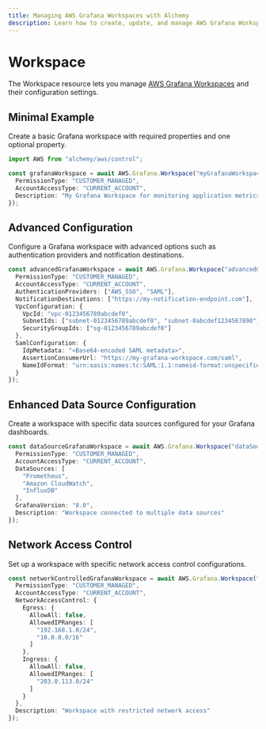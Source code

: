 ```yaml
---
title: Managing AWS Grafana Workspaces with Alchemy
description: Learn how to create, update, and manage AWS Grafana Workspaces using Alchemy Cloud Control.
---
```


# Workspace

The Workspace resource lets you manage [AWS Grafana Workspaces](https://docs.aws.amazon.com/grafana/latest/userguide/) and their configuration settings.

## Minimal Example

Create a basic Grafana workspace with required properties and one optional property.

```ts
import AWS from "alchemy/aws/control";

const grafanaWorkspace = await AWS.Grafana.Workspace("myGrafanaWorkspace", {
  PermissionType: "CUSTOMER_MANAGED",
  AccountAccessType: "CURRENT_ACCOUNT",
  Description: "My Grafana Workspace for monitoring application metrics"
});
```

## Advanced Configuration

Configure a Grafana workspace with advanced options such as authentication providers and notification destinations.

```ts
const advancedGrafanaWorkspace = await AWS.Grafana.Workspace("advancedGrafanaWorkspace", {
  PermissionType: "CUSTOMER_MANAGED",
  AccountAccessType: "CURRENT_ACCOUNT",
  AuthenticationProviders: ["AWS_SSO", "SAML"],
  NotificationDestinations: ["https://my-notification-endpoint.com"],
  VpcConfiguration: {
    VpcId: "vpc-0123456789abcdef0",
    SubnetIds: ["subnet-0123456789abcdef0", "subnet-0abcdef1234567890"],
    SecurityGroupIds: ["sg-0123456789abcdef0"]
  },
  SamlConfiguration: {
    IdpMetadata: "<Base64-encoded SAML metadata>",
    AssertionConsumerUrl: "https://my-grafana-workspace.com/saml",
    NameIdFormat: "urn:oasis:names:tc:SAML:1.1:nameid-format:unspecified"
  }
});
```

## Enhanced Data Source Configuration

Create a workspace with specific data sources configured for your Grafana dashboards.

```ts
const dataSourceGrafanaWorkspace = await AWS.Grafana.Workspace("dataSourceGrafanaWorkspace", {
  PermissionType: "CUSTOMER_MANAGED",
  AccountAccessType: "CURRENT_ACCOUNT",
  DataSources: [
    "Prometheus",
    "Amazon CloudWatch",
    "InfluxDB"
  ],
  GrafanaVersion: "8.0",
  Description: "Workspace connected to multiple data sources"
});
```

## Network Access Control

Set up a workspace with specific network access control configurations.

```ts
const networkControlledGrafanaWorkspace = await AWS.Grafana.Workspace("networkControlledGrafanaWorkspace", {
  PermissionType: "CUSTOMER_MANAGED",
  AccountAccessType: "CURRENT_ACCOUNT",
  NetworkAccessControl: {
    Egress: {
      AllowAll: false,
      AllowedIPRanges: [
        "192.168.1.0/24",
        "10.0.0.0/16"
      ]
    },
    Ingress: {
      AllowAll: false,
      AllowedIPRanges: [
        "203.0.113.0/24"
      ]
    }
  },
  Description: "Workspace with restricted network access"
});
```